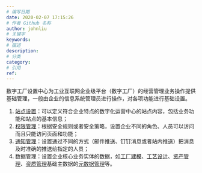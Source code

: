 ```yaml
---
# 编写日期
date: 2020-02-07 17:15:26
# 作者 Github 名称
author: johnliu
# 关键字
keywords:
# 描述
description:
# 分类
category: 
# 引用
ref:
---
```


数字工厂设置中心为工业互联网企业级平台（数字工厂）的经营管理业务操作提供基础管理，一般由企业的信息系统管理员进行操作，对各项功能进行基础设置。

1.  [站点设置](https://help.aliyun.com/document_detail/126844.htm#concept-1339983)：可以定义符合企业特点的数字化运营中心的站点内容，包括业务功能和站点的基本信息；
2.  [权限管理](https://help.aliyun.com/document_detail/126845.htm#concept-1339984 "根据工业互联网企业级平台设置的安全规则或策略，限制企业人员仅能访问被授权的功能和页面。")：根据安全规则或者安全策略，设置企业不同的角色、人员可以访问而且只能访问页面和功能；
3.  [通知管理](https://help.aliyun.com/document_detail/126846.htm#concept-1339985 "数字工厂能够通过邮件推送和站内推送的方式把消息及时准确的推送给指定的人员。")：设置通过不同的方式（邮件推送、钉钉消息或者站内推送）把消息及时准确的推送给指定的人员；
4.  数据管理：设置企业核心业务实体的数据，如[工厂建模](https://help.aliyun.com/document_detail/126850.htm#concept-1340005 "工厂模型是数字工厂的基础，真实反应企业的生产制造方式，也是业务数据的关联和组织的基础。")、[工艺设计](https://help.aliyun.com/document_detail/126854.htm#concept-1340030 "工艺路径是指企业生产某一种物料类型的产品或者半成品时候的加工路线。数字工厂的工艺设计提供管理本企业工艺路径信息。")、[资产管理](https://help.aliyun.com/document_detail/126848.htm#concept-1340003 "资产管理为企业提供管理本企业拥有的重要资产，作为企业验厂的重要依据。")、[资质管理](https://help.aliyun.com/document_detail/126849.htm#concept-1340004 "资质就是指企业有能力完成任务的证明，系统管理人员可在数字工厂管理本企业的资质证明。")基础主数据的[元数据管理](https://help.aliyun.com/document_detail/126855.htm#concept-1340031 "数字工厂会根据入驻时候选择所在的行业提供初始化的元数据，一般包括常用的人员、物料组、物料类型、物料、设备类型、设备型号和生产设备等元主数据，这些数据是具有高业务价值的、可以在企业内跨越各个业务部门被重复使用的数据，并且存在于多个工业应用中。系统管理员可以根据本企业工业应用的情况对元主数据进行扩展。")等。
